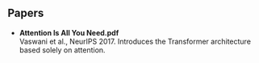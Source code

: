 
## Papers

- **Attention Is All You Need.pdf**  
  Vaswani et al., NeurIPS 2017. Introduces the Transformer architecture based solely on attention.

